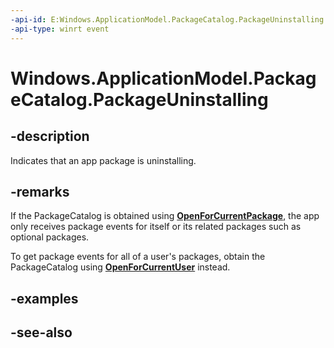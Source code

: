 ```yaml
---
-api-id: E:Windows.ApplicationModel.PackageCatalog.PackageUninstalling
-api-type: winrt event
---
```


<!-- Event syntax
public event Windows.Foundation.TypedEventHandler PackageUninstalling<Windows.ApplicationModel.PackageCatalog,  Windows.ApplicationModel.PackageUninstallingEventArgs>
-->

# Windows.ApplicationModel.PackageCatalog.PackageUninstalling

## -description
Indicates that an app package is uninstalling.

## -remarks
If the PackageCatalog is obtained using **[OpenForCurrentPackage](https://docs.microsoft.com/uwp/api/windows.applicationmodel.packagecatalog#Windows_ApplicationModel_PackageCatalog_OpenForCurrentPackage)**, the app only receives package events for itself or its related packages such as optional packages.

To get package events for all of a user's packages, obtain the PackageCatalog using **[OpenForCurrentUser](https://docs.microsoft.com/uwp/api/windows.applicationmodel.packagecatalog#Windows_ApplicationModel_PackageCatalog_OpenForCurrentUser)** instead.

## -examples

## -see-also
